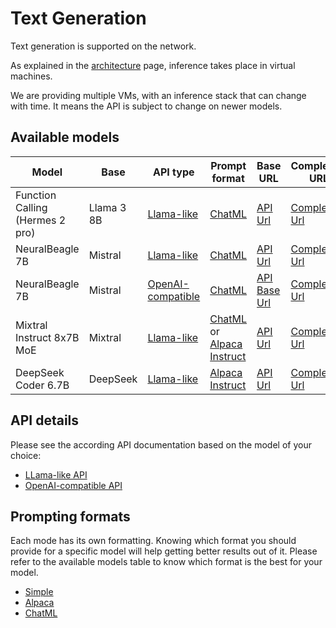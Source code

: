 # Text Generation

Text generation is supported on the network.

As explained in the [architecture](../../architecture) page, inference takes place in virtual machines.

We are providing multiple VMs, with an inference stack that can change with time. It means the API is subject to change on newer models.

## Available models

| Model                  | Base     | API type    | Prompt format | Base URL | Completion URL |
| ---------------------- | -------- | ----------- | ------------- | -------- | -------------- |
| Function Calling (Hermes 2 pro) | Llama 3 8B |  [Llama-like](./llama.md)  | [ChatML](./prompting.md#chatml) | [API Url](https://curated.aleph.cloud/vm/84df52ac4466d121ef3bb409bb14f315de7be4ce600e8948d71df6485aa5bcc3/) | [ Completion Url](https://curated.aleph.cloud/vm/84df52ac4466d121ef3bb409bb14f315de7be4ce600e8948d71df6485aa5bcc3/completion) |
| NeuralBeagle 7B     | Mistral  | [Llama-like](./llama.md)  | [ChatML](./prompting.md#chatml)        | [API Url](https://curated.aleph.cloud/vm/a8b6d895cfe757d4bc5db9ba30675b5031fe3189a99a14f13d5210c473220caf/) | [ Completion Url](https://curated.aleph.cloud/vm/a8b6d895cfe757d4bc5db9ba30675b5031fe3189a99a14f13d5210c473220caf/completion) |
| NeuralBeagle 7B     | Mistral  | [OpenAI-compatible](./openai.md)  | [ChatML](./prompting.md#chatml)        | [API Base Url](https://curated.aleph.cloud/vm/a8b6d895cfe757d4bc5db9ba30675b5031fe3189a99a14f13d5210c473220caf/v1/) | [ Completion Url](https://curated.aleph.cloud/vm/a8b6d895cfe757d4bc5db9ba30675b5031fe3189a99a14f13d5210c473220caf/v1/chat/completions) |
| Mixtral Instruct 8x7B MoE       | Mixtral  | [Llama-like](./llama.md)  | [ChatML](./prompting.md#chatml) or [Alpaca Instruct](./prompting.md#alpaca-format)       | [API Url](https://curated.aleph.cloud/vm/cb6a4ae6bf93599b646aa54d4639152d6ea73eedc709ca547697c56608101fc7/) | [ Completion Url](https://curated.aleph.cloud/vm/cb6a4ae6bf93599b646aa54d4639152d6ea73eedc709ca547697c56608101fc7/completion) |
| DeepSeek Coder 6.7B    | DeepSeek | [Llama-like](./llama.md)  | [Alpaca Instruct](./prompting.md#alpaca-format)        | [API Url](https://curated.aleph.cloud/vm/b950fef19b109ef3770c89eb08a03b54016556c171b9a32475c085554b594c94) | [ Completion Url](https://curated.aleph.cloud/vm/b950fef19b109ef3770c89eb08a03b54016556c171b9a32475c085554b594c94/completion) |

## API details

Please see the according API documentation based on the model of your choice:

- [LLama-like API](./llama.md)
- [OpenAI-compatible API](./openai.md)

## Prompting formats

Each mode has its own formatting. Knowing which format you should provide for a specific model will help getting better results out of it. Please refer to the available models table to know which format is the best for your model.

- [Simple](./prompting.md#simple-format-user-assistant)
- [Alpaca](./prompting.md#alpaca-format)
- [ChatML](./prompting.md#chatml)
